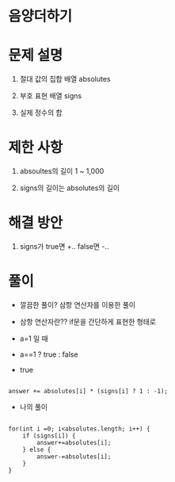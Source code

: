 # 음양더하기

# 문제 설명

1. 절대 값의 집합 배열 absolutes

2. 부호 표현 배열 signs

3. 실제 정수의 합

# 제한 사항

1. absoultes의 길이 1 ~ 1,000

2. signs의 길이는 absolutes의 길이

# 해결 방안

1. signs가 true면 +.. false면 -..

# 풀이

- 깔끔한 풀이? 삼항 연산자를 이용한 풀이

- 삼항 연산자란?? if문을 간단하게 표현한 형태로 

- a=1 일 때

- a==1 ? true : false

- true

```

answer += absolutes[i] * (signs[i] ? 1 : -1);

```

- 나의 풀이

```

for(int i =0; i<absolutes.length; i++) {
    if (signs[i]) {
        answer+=absolutes[i];
    } else {
        answer-=absolutes[i];
    }
}

```